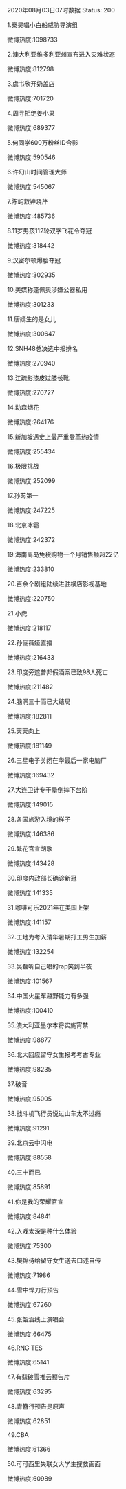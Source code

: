 2020年08月03日07时数据
Status: 200

1.秦昊唱小白船威胁导演组

微博热度:1098733

2.澳大利亚维多利亚州宣布进入灾难状态

微博热度:812798

3.虞书欣开奶盖店

微博热度:701720

4.周寻拒绝姜小果

微博热度:689377

5.何同学600万粉丝ID合影

微博热度:590546

6.许幻山时间管理大师

微博热度:545067

7.陈屿救钟晓芹

微博热度:485736

8.11岁男孩112轮双字飞花令夺冠

微博热度:318442

9.汉密尔顿爆胎夺冠

微博热度:302935

10.美媒称蓬佩奥涉嫌公器私用

微博热度:301233

11.唐嫣生的是女儿

微博热度:300647

12.SNH48总决选中报排名

微博热度:270940

13.江疏影漆皮过膝长靴

微博热度:270727

14.动森烟花

微博热度:264176

15.新加坡遇史上最严重登革热疫情

微博热度:255434

16.极限挑战

微博热度:252099

17.孙芮第一

微博热度:247225

18.北京冰雹

微博热度:242372

19.海南离岛免税购物一个月销售额超22亿

微博热度:233810

20.百余个剧组陆续进驻横店影视基地

微博热度:220750

21.小虎

微博热度:218117

22.孙俪薇娅直播

微博热度:216433

23.印度旁遮普邦假酒案已致98人死亡

微博热度:211482

24.脑洞三十而已大结局

微博热度:182811

25.天天向上

微博热度:181149

26.三星电子关闭在华最后一家电脑厂

微博热度:169432

27.大连卫计专干晕倒摔下台阶

微博热度:149015

28.各国旅游入境的样子

微博热度:146386

29.繁花官宣胡歌

微博热度:143428

30.印度内政部长确诊新冠

微博热度:141335

31.咖啡可乐2021年在美国上架

微博热度:141157

32.工地为考入清华暑期打工男生加薪

微博热度:132254

33.吴磊听自己唱的rap笑到半夜

微博热度:101567

34.中国火星车越野能力有多强

微博热度:100410

35.澳大利亚墨尔本将实施宵禁

微博热度:98877

36.北大回应留守女生报考考古专业

微博热度:98235

37.破音

微博热度:95005

38.战斗机飞行员说过山车太不过瘾

微博热度:91291

39.北京云中闪电

微博热度:88558

40.三十而已

微博热度:85891

41.你是我的荣耀官宣

微博热度:84841

42.入戏太深是种什么体验

微博热度:75300

43.樊锦诗给留守女生送去口述自传

微博热度:71986

44.雪中悍刀行预告

微博热度:67260

45.张韶涵线上演唱会

微博热度:66475

46.RNG TES

微博热度:65141

47.有翡破雪推云预告片

微博热度:63295

48.青簪行预告是原声

微博热度:62851

49.CBA

微博热度:61366

50.可可西里失联女大学生搜救画面

微博热度:60989

